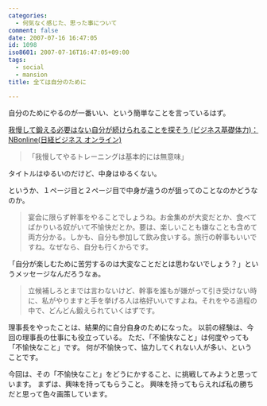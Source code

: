 ```yaml
---
categories:
  - 何気なく感じた、思った事について
comment: false
date: 2007-07-16 16:47:05
id: 1098
iso8601: 2007-07-16T16:47:05+09:00
tags:
  - social
  - mansion
title: 全ては自分のために

---
```


自分のためにやるのが一番いい、という簡単なことを言っているはず。

<a title="我慢して鍛える必要はない自分が続けられることを探そう (ビジネス基礎体力)：NBonline(日経ビジネス オンライン)" href="http://business.nikkeibp.co.jp/article/skillup/20070706/129248/">我慢して鍛える必要はない自分が続けられることを探そう (ビジネス基礎体力)：NBonline(日経ビジネス オンライン)</a>
<blockquote>「我慢してやるトレーニングは基本的には無意味」</blockquote>

タイトルはゆるいのだけど、中身はゆるくない。

というか、１ページ目と２ページ目で中身が違うのが狙ってのことなのかどうなのか。

<blockquote>宴会に限らず幹事をやることでしょうね。お金集めが大変だとか、食べてばかりいる奴がいて不愉快だとか。要は、楽しいことも嫌なことも含めて両方分かる。しかも、自分も参加して飲み食いする。旅行の幹事もいいですね。なぜなら、自分も行くからです。</blockquote>

「自分が楽しむために苦労するのは大変なことだとは思わないでしょう？」というメッセージなんだろうなぁ。

<blockquote>立候補しろとまでは言わないけど、幹事を誰もが嫌がって引き受けない時に、私がやりますと手を挙げる人は格好いいですよね。それをやる過程の中で、どんどん鍛えられていくはずです。</blockquote>

理事長をやったことは、結果的に自分自身のためになった。
以前の経験は、今回の理事長の仕事にも役立っている。
ただ、「不愉快なこと」は何度やっても「不愉快なこと」です。
何が不愉快って、協力してくれない人が多い、ということです。

今回は、その「不愉快なこと」をどうにかすること、に挑戦してみようと思っています。
まずは、興味を持ってもらうこと。
興味を持ってもらえれば私の勝ちだと思って色々画策しています。
